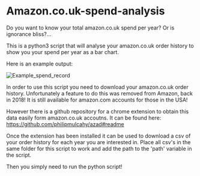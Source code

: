 # Amazon.co.uk-spend-analysis
Do you want to know your total amazon.co.uk spend per year? Or is ignorance bliss?...

This is a python3 script that will analyse your amazon.co.uk order history to show you your spend per year as a bar chart.

Here is an example output:

![Example_spend_record](https://user-images.githubusercontent.com/33846419/188415042-258674c9-a9f8-4411-a683-d961ee378b30.png)


In order to use this script you need to download your amazon.co.uk order history. 
Unfortunately a feature to do this was removed from Amazon, back in 2018!
It is still available for amazon.com accounts for those in the USA!

However there is a github repository for a chrome extension to obtain this data easily form amazon.co.uk accoutns.
It can be found here:  https://github.com/philipmulcahy/azad#readme

Once the extension has been installed it can be used to download a csv of your order history for each year you are interested in. 
Place all csv's in the same folder for this script to work and add the path to the 'path' variable in the script. 

Then you simply need to run the python script!

